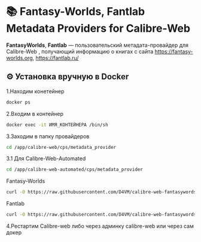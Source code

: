 # 📚 Fantasy-Worlds, Fantlab Metadata Providers for Calibre-Web

**FantasyWorlds**, **Fantlab** — пользовательский метадата-провайдер для Calibre-Web , получающий информацию о книгах с сайта https://fantasy-worlds.org, https://fantlab.ru/



## ⚙️ Установка вручную в Docker 
1.Находим конетейнер
```bash
docker ps
```

2.Входим в контейнер
```bash
docker exec -it ИМЯ_КОНТЕЙНЕРА /bin/sh
```

3.Заходим в папку провайдеров
```bash
cd /app/calibre-web/cps/metadata_provider
```
3.1 Для Сalibre-Web-Automated
```bash
cd /app/calibre-web-automated/cps/metadata_provider
```


Fantasy-Worlds
```bash
curl -O https://raw.githubusercontent.com/D4VM/calibre-web-fantasywords-fantlab-metadata-provider/refs/heads/main/fantasyworlds.py
```

Fantlab
```bash
curl -O https://raw.githubusercontent.com/D4VM/calibre-web-fantasywords-fantlab-metadata-provider/refs/heads/main/fantlab.py
```

4.Рестартим Calibre-web либо через админку calibre-web или через сам докер
